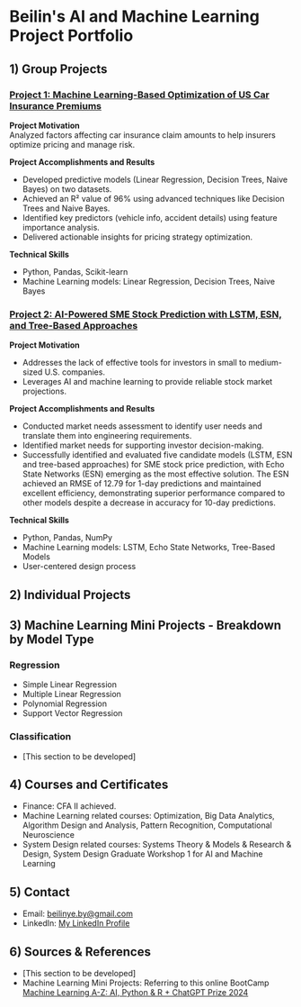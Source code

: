 # Beilin's AI and Machine Learning Project Portfolio

## 1) Group Projects

### [Project 1: Machine Learning-Based Optimization of US Car Insurance Premiums](https://github.com/BeilinYe/DS_Car_Insurance_Premium_Setting)
**Project Motivation**  
Analyzed factors affecting car insurance claim amounts to help insurers optimize pricing and manage risk.

**Project Accomplishments and Results**  
- Developed predictive models (Linear Regression, Decision Trees, Naive Bayes) on two datasets.
- Achieved an R² value of 96% using advanced techniques like Decision Trees and Naive Bayes.
- Identified key predictors (vehicle info, accident details) using feature importance analysis.
- Delivered actionable insights for pricing strategy optimization.

**Technical Skills**  
- Python, Pandas, Scikit-learn  
- Machine Learning models: Linear Regression, Decision Trees, Naive Bayes


### [Project 2: AI-Powered SME Stock Prediction with LSTM, ESN, and Tree-Based Approaches](https://github.com/BeilinYe/DS_SME_Stock_Price_Prediction)
**Project Motivation**  
- Addresses the lack of effective tools for investors in small to medium-sized U.S. companies.
- Leverages AI and machine learning to provide reliable stock market projections.

**Project Accomplishments and Results**  
- Conducted market needs assessment to identify user needs and translate them into engineering requirements.
- Identified market needs for supporting investor decision-making.
- Successfully identified and evaluated five candidate models (LSTM, ESN and tree-based approaches) for SME stock price prediction, with Echo State Networks (ESN) emerging as the most effective solution. The ESN achieved an RMSE of 12.79 for 1-day predictions and maintained excellent efficiency, demonstrating superior performance compared to other models despite a decrease in accuracy for 10-day predictions.

**Technical Skills**  
- Python, Pandas, NumPy  
- Machine Learning models: LSTM, Echo State Networks, Tree-Based Models  
- User-centered design process


## 2) Individual Projects


## 3) Machine Learning Mini Projects - Breakdown by Model Type

### Regression
* Simple Linear Regression
* Multiple Linear Regression
* Polynomial Regression
* Support Vector Regression

### Classification
* [This section to be developed]



## 4) Courses and Certificates
* Finance: CFA II achieved.
* Machine Learning related courses: Optimization, Big Data Analytics, Algorithm Design and Analysis, Pattern Recognition, Computational Neuroscience
* System Design related courses: Systems Theory & Models & Research & Design, System Design Graduate Workshop 1 for AI and Machine Learning

## 5) Contact
* Email: beilinye.by@gmail.com  
* LinkedIn: [My LinkedIn Profile](https://www.linkedin.com/in/beilinyeby/)

## 6) Sources & References
* [This section to be developed]
* Machine Learning Mini Projects: Referring to this online BootCamp [Machine Learning A-Z: AI, Python & R + ChatGPT Prize 2024](https://www.udemy.com/course/machinelearning/learn/lecture/35617946#questions)
